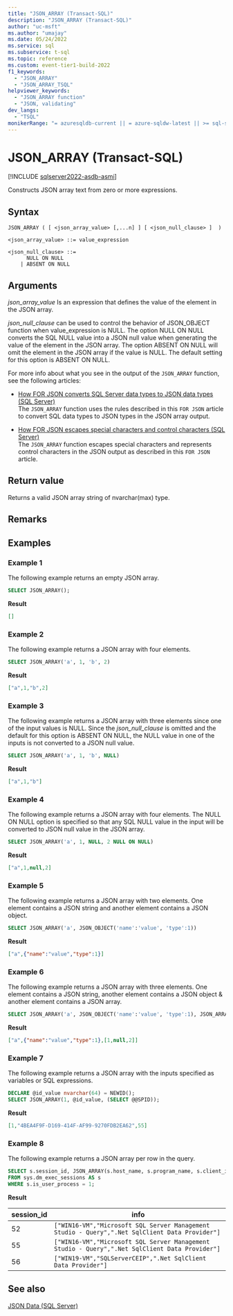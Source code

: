 ```yaml
---
title: "JSON_ARRAY (Transact-SQL)"
description: "JSON_ARRAY (Transact-SQL)"
author: "uc-msft"
ms.author: "umajay"
ms.date: 05/24/2022
ms.service: sql
ms.subservice: t-sql
ms.topic: reference
ms.custom: event-tier1-build-2022
f1_keywords:
  - "JSON_ARRAY"
  - "JSON_ARRAY_TSQL"
helpviewer_keywords:
  - "JSON_ARRAY function"
  - "JSON, validating"
dev_langs:
  - "TSQL"
monikerRange: "= azuresqldb-current || = azure-sqldw-latest || >= sql-server-ver16 || >= sql-server-linux-ver16"
---
```

# JSON_ARRAY (Transact-SQL)


[!INCLUDE [sqlserver2022-asdb-asmi](../../includes/applies-to-version/sqlserver2022-asdb-asmi.md)]

Constructs JSON array text from zero or more expressions.

## Syntax  
  
```syntaxsql  
JSON_ARRAY ( [ <json_array_value> [,...n] ] [ <json_null_clause> ]  )  

<json_array_value> ::= value_expression

<json_null_clause> ::=
	  NULL ON NULL
	| ABSENT ON NULL
```
  
## Arguments
*json_array_value*
 Is an expression that defines the value of the element in the JSON array.

*json_null_clause* can be used to control the behavior of JSON_OBJECT function when value_expression is NULL. The option NULL ON NULL converts the SQL NULL value into a JSON null value when generating the value of the element in the JSON array. The option ABSENT ON NULL will omit the element in the JSON array if the value is NULL. The default setting for this option is ABSENT ON NULL.

For more info about what you see in the output of the `JSON_ARRAY` function, see the following articles:  

-   [How FOR JSON converts SQL Server data types to JSON data types &#40;SQL Server&#41;](../../relational-databases/json/how-for-json-converts-sql-server-data-types-to-json-data-types-sql-server.md)  
    The `JSON_ARRAY` function uses the rules described in this `FOR JSON` article to convert SQL data types to JSON types in the JSON array output.  

-   [How FOR JSON escapes special characters and control characters &#40;SQL Server&#41;](../../relational-databases/json/how-for-json-escapes-special-characters-and-control-characters-sql-server.md)  
    The `JSON_ARRAY` function escapes special characters and represents control characters in the JSON output as described in this `FOR JSON` article.

## Return value
Returns a valid JSON array string of nvarchar(max) type.

## Remarks  

  
## Examples  

### Example 1

The following example returns an empty JSON array.
  
```sql
SELECT JSON_ARRAY();
```  

**Result**

```json  
[]
```

### Example 2

The following example returns a JSON array with four elements.  
  
```sql  
SELECT JSON_ARRAY('a', 1, 'b', 2)
```

**Result**

```json  
["a",1,"b",2]
```

### Example 3

The following example returns a JSON array with three elements since one of the input values is NULL. Since the *json_null_clause* is omitted and the default for this option is ABSENT ON NULL, the NULL value in one of the inputs is not converted to a JSON null value.
  
```sql  
SELECT JSON_ARRAY('a', 1, 'b', NULL)
```

**Result**

```json  
["a",1,"b"]
```
  
### Example 4

The following example returns a JSON array with four elements. The NULL ON NULL option is specified so that any SQL NULL value in the input will be converted to JSON null value in the JSON array.
  
```sql  
SELECT JSON_ARRAY('a', 1, NULL, 2 NULL ON NULL)
```

**Result**

```json  
["a",1,null,2]
```

### Example 5

The following example returns a JSON array with two elements. One element contains a JSON string and another element contains a JSON object.  
  
```sql  
SELECT JSON_ARRAY('a', JSON_OBJECT('name':'value', 'type':1))
```

**Result**

```json  
["a",{"name":"value","type":1}]
```

### Example 6

The following example returns a JSON array with three elements. One element contains a JSON string, another element contains a JSON object & another element contains a JSON array. 
  
```sql  
SELECT JSON_ARRAY('a', JSON_OBJECT('name':'value', 'type':1), JSON_ARRAY(1, null, 2 NULL ON NULL))
```

**Result**

```json  
["a",{"name":"value","type":1},[1,null,2]]
```

### Example 7

The following example returns a JSON array with the inputs specified as variables or SQL expressions.  
  
```sql  
DECLARE @id_value nvarchar(64) = NEWID();
SELECT JSON_ARRAY(1, @id_value, (SELECT @@SPID));
```

**Result**

```json  
[1,"4BEA4F9F-D169-414F-AF99-9270FDB2EA62",55]
```

### Example 8

The following example returns a JSON array per row in the query.  
  
```sql  
SELECT s.session_id, JSON_ARRAY(s.host_name, s.program_name, s.client_interface_name)
FROM sys.dm_exec_sessions AS s
WHERE s.is_user_process = 1;
```

**Result**

|session_id|info|  
|--------|---------------|
|52|`["WIN16-VM","Microsoft SQL Server Management Studio - Query",".Net SqlClient Data Provider"]`|
|55|`["WIN16-VM","Microsoft SQL Server Management Studio - Query",".Net SqlClient Data Provider"]`|
|56|`["WIN19-VM","SQLServerCEIP",".Net SqlClient Data Provider"]`|
  

## See also  

 [JSON Data &#40;SQL Server&#41;](../../relational-databases/json/json-data-sql-server.md)  
